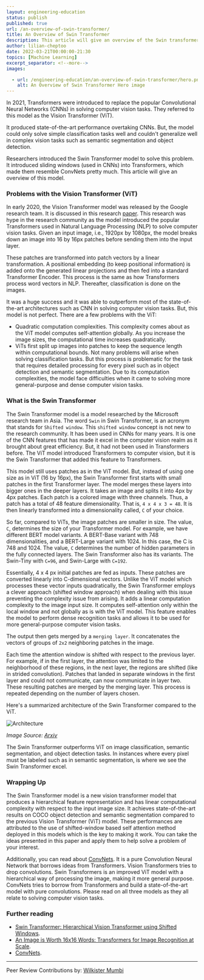 ```yaml
---
layout: engineering-education
status: publish
published: true
url: /an-overview-of-swin-transformer/
title: An Overview of Swin Transformer
description: This article will give an overview of the Swin transformer model.
author: lilian-cheptoo
date: 2022-03-21T00:00:00-21:30
topics: [Machine Learning]
excerpt_separator: <!--more-->
images:

  - url: /engineering-education/an-overview-of-swin-transformer/hero.png
    alt: An Overview of Swin Transformer Hero image
---
```

In 2021, Transformers were introduced to replace the popular Convolutional Neural Networks (CNNs) in solving computer vision tasks. They referred to this model as the Vision Transformer (ViT). 
<!--more-->
It produced state-of-the-art performance overtaking CNNs. But, the model could only solve simple classification tasks well and couldn't generalize well in complex vision tasks such as semantic segmentation and object detection. 

Researchers introduced the Swin Transformer model to solve this problem. It introduced sliding windows (used in CNNs) into Transformers, which made them resemble ConvNets pretty much. This article will give an overview of this model.

### Problems with the Vision Transformer (ViT)
In early 2020, the Vision Transformer model was released by the Google research team. It is discussed in this research [paper](https://arxiv.org/abs/2010.11929). This research was hype in the research community as the model introduced the popular Transformers used in Natural Language Processing (NLP) to solve computer vision tasks. Given an input image, i.e., 1920px by 1080px, the model breaks down an image into 16 by 16px patches before sending them into the input layer. 

These patches are transformed into patch vectors by a linear transformation. A positional embedding (to keep positional information) is added onto the generated linear projections and then fed into a standard Transformer Encoder. This process is the same as how Transformers process word vectors in NLP. Thereafter, classification is done on the images.

It was a huge success and it was able to outperform most of the state-of-the-art architectures such as CNN in solving computer vision tasks. But, this model is not perfect. There are a few problems with the ViT:

- Quadratic computation complexities. This complexity comes about as the ViT model computes self-attention globally. As you increase the image sizes, the computational time increases quadratically. 
- ViTs first split up images into patches to keep the sequence length within computational bounds. Not many problems will arise when solving classification tasks. But this process is problematic for the task that requires detailed processing for every pixel such as in object detection and semantic segmentation. Due to its computation complexities, the model face difficulties when it came to solving more general-purpose and dense computer vision tasks. 

### What is the Swin Transformer
The Swin Transformer model is a model researched by the Microsoft research team in Asia. The word `Swin` in Swin Transformer, is an acronym that stands for `Shifted window`. This `shifted window` concept is not new to the research community. It has been used in CNNs for many years. It is one of the CNN features that has made it excel in the computer vision realm as it brought about great efficiency. But, it had not been used in Transformers before. The ViT model introduced Transformers to computer vision, but it is the Swin Transformer that added this feature to Transformers.

This model still uses patches as in the ViT model. But, instead of using one size as in ViT (16 by 16px), the Swin Transformer first starts with small patches in the first Transformer layer. The model merges these layers into bigger ones in the deeper layers. It takes an image and splits it into 4px by 4px patches. Each patch is a colored image with three channels. Thus, a patch has a total of 48 feature dimensionality. That is, `4 x 4 x 3 = 48`. It is then linearly transformed into a dimensionality called, `C` of your choice. 

So far, compared to ViTs, the image patches are smaller in size. The value, `C`, determines the size of your Transformer model. For example, we have different BERT model variants. A BERT-Base variant with 748 dimensionalities, and a BERT-Large variant with 1024. In this case, the C is 748 and 1024. The value, `C` determines the number of hidden parameters in the fully connected layers. The Swin Transformer also has its variants. The Swin-Tiny with `C=96`, and Swin-Large with `C=192`.    

Essentially, 4 x 4 px initial patches are fed as inputs. These patches are converted linearly into C-dimensional vectors. Unlike the ViT model which processes these vector inputs quadratically, the Swin Transformer employs a clever approach (shifted window approach) when dealing with this issue preventing the complexity issue from arising. It adds a linear computation complexity to the image input size. It computes self-attention only within the local window and not globally as is with the ViT model. This feature enables the model to perform dense recognition tasks and allows it to be used for more general-purpose computer vision tasks. 

The output then gets merged by a `merging layer`. It concatenates the vectors of groups of `2x2` neighboring patches in the image.

Each time the attention window is shifted with respect to the previous layer. For example, if in the first layer, the attention was limited to the neighborhood of these regions, in the next layer, the regions are shifted (like in strided convolution). Patches that landed in separate windows in the first layer and could not communicate, can now communicate in layer two. These resulting patches are merged by the merging layer. This process is repeated depending on the number of layers chosen.  

Here's a summarized architecture of the Swin Transformer compared to the ViT.

![Architecture](/engineering-education/an-overview-of-swin-transformer/swin-transformer.png)

*Image Source: [Arxiv](https://arxiv.org/pdf/2103.14030.pdf)*

The Swin Transformer outperforms ViT on image classification, semantic segmentation, and object detection tasks. In instances where every pixel must be labeled such as in semantic segmentation, is where we see the Swin Transformer excel. 

### Wrapping Up
The Swin Transformer model is a new vision transformer model that produces a hierarchical feature representation and has linear computational complexity with respect to the input image size. It achieves state-of-the-art results on COCO object detection and semantic segmentation compared to the previous Vision Transformer (ViT) model. These performances are attributed to the use of shifted-window based self attention method deployed in this models which is the key to making it work. You can take the ideas presented in this paper and apply them to help solve a problem of your interest.

Additionally, you can read about [ConvNets](/engineering-education/an-overview-of-convnext/). It is a pure Convolution Neural Network that borrows ideas from Transformers. Vision Transformers tries to drop convolutions. Swin Transformers is an improved ViT model with a hierarchical way of processing the image, making it more general purpose. ConvNets tries to borrow from Transformers and build a state-of-the-art model with pure convolutions. Please read on all three models as they all relate to solving computer vision tasks.

### Further reading
- [Swin Transformer: Hierarchical Vision Transformer using Shifted Windows](https://arxiv.org/abs/2103.14030).
- [An Image is Worth 16x16 Words: Transformers for Image Recognition at Scale](https://arxiv.org/abs/2010.11929).
- [ConvNets](/engineering-education/an-overview-of-convnext/).

---
Peer Review Contributions by: [Wilkister Mumbi](/engineering-education/authors/wilkister-mumbi/)
